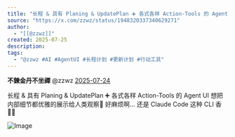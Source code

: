 ```yaml
---
title: "长程 & 具有 Planing & UpdatePlan ➕ 各式各样 Action-Tools 的 Agent UI  "
source: "https://x.com/zzwz/status/1948320337340629271"
author:
  - "[[@zzwz]]"
created: 2025-07-25
description:
tags:
  - "@zzwz #AI #AgentUI #长程计划 #更新计划 #行动工具"
---
```

**不鍊金丹不坐禪** @zzwz [2025-07-24](https://x.com/zzwz/status/1948320337340629271)

长程 & 具有 Planing & UpdatePlan ➕ 各式各样 Action-Tools 的 Agent UI 想把内部细节都优雅的展示给人类观察👀 好麻烦啊... 还是 Claude Code 这种 CLI 香 🤦‍♂️

![Image](https://pbs.twimg.com/media/GwnTAv2bwAEWQ0V?format=jpg&name=large)